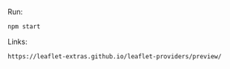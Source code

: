 Run:

    npm start
    
Links:
    
    https://leaflet-extras.github.io/leaflet-providers/preview/